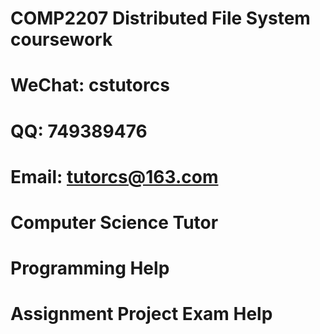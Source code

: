 # COMP2207 Distributed File System coursework
# WeChat: cstutorcs

# QQ: 749389476

# Email: tutorcs@163.com

# Computer Science Tutor

# Programming Help

# Assignment Project Exam Help
